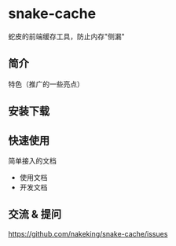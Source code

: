 # snake-cache

蛇皮的前端缓存工具，防止内存"侧漏"

## 简介

特色（推广的一些亮点）

## 安装下载

## 快速使用

简单接入的文档

- 使用文档
- 开发文档

## 交流 & 提问

https://github.com/nakeking/snake-cache/issues